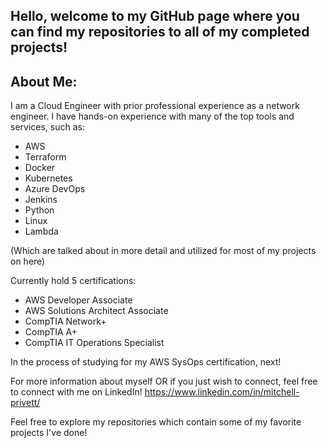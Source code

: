 ## Hello, welcome to my GitHub page where you can find my repositories to all of my completed projects!

## About Me:
I am a Cloud Engineer with prior professional experience as a network engineer. 
I have hands-on experience with many of the top tools and services, such as:
- AWS 
- Terraform
- Docker 
- Kubernetes
- Azure DevOps
- Jenkins
- Python
- Linux
- Lambda

(Which are talked about in more detail and utilized for most of my projects on here)

Currently hold 5 certifications: 
- AWS Developer Associate
- AWS Solutions Architect Associate
- CompTIA Network+
- CompTIA A+
- CompTIA IT Operations Specialist

In the process of studying for my AWS SysOps certification, next!

For more information about myself OR if you just wish to connect, feel free to connect with me on LinkedIn!
https://www.linkedin.com/in/mitchell-privett/

Feel free to explore my repositories which contain some of my favorite projects I've done!
